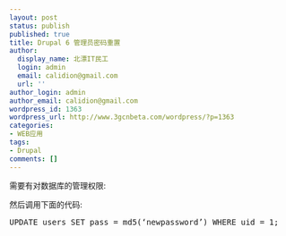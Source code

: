 ```yaml
---
layout: post
status: publish
published: true
title: Drupal 6 管理员密码重置
author:
  display_name: 北漂IT民工
  login: admin
  email: calidion@gmail.com
  url: ''
author_login: admin
author_email: calidion@gmail.com
wordpress_id: 1363
wordpress_url: http://www.3gcnbeta.com/wordpress/?p=1363
categories:
- WEB应用
tags:
- Drupal
comments: []
---
```

<p>需要有对数据库的管理权限:</p>
<p>然后调用下面的代码:</p>
<pre class=&rdquo;code&rdquo; name=&rdquo;sql&rdquo;>
UPDATE users SET pass = md5(&lsquo;newpassword&rsquo;) WHERE uid = 1;<br />
</pre></p>
<p></pre></p>
